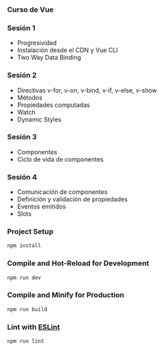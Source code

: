 ### Curso de Vue

### Sesión 1
- Progresividad
- Instalación desde el CDN y Vue CLI
- Two Way Data Binding

### Sesión 2
- Directivas v-for, v-on, v-bind, v-if, v-else, v-show
- Métodos
- Propiedades computadas
- Watch
- Dynamic Styles

### Sesión 3
- Componentes
- Ciclo de vida de componentes

### Sesión 4
- Comunicación de componentes
- Definición y validación de propiedades
- Eventos emitidos
- Slots

### Project Setup

```sh
npm install
```

### Compile and Hot-Reload for Development

```sh
npm run dev
```

### Compile and Minify for Production

```sh
npm run build
```

### Lint with [ESLint](https://eslint.org/)

```sh
npm run lint
```